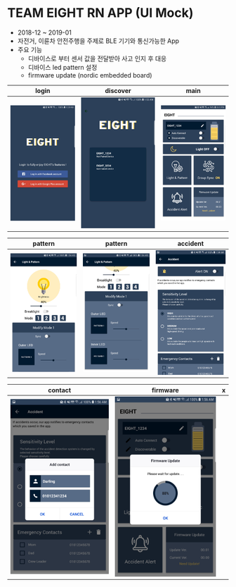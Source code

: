 # TEAM EIGHT RN APP (UI Mock)
- 2018-12 ~ 2019-01
- 자전거, 이륜차 안전주행을 주제로 BLE 기기와 통신가능한 App
- 주요 기능
  - 디바이스로 부터 센서 값을 전달받아 사고 인지 후 대응
  - 디바이스 led pattern 설정
  - firmware update (nordic embedded board)

| login | discover | main |
| - | - | - |
| ![main](screenshots/login.jpeg "login")| ![main](screenshots/discover.jpeg "discover") | ![main](screenshots/home.jpeg "home") |


| pattern | pattern | accident |
| - | - | - |
| ![main](screenshots/pattern_1.jpeg "pattern 1")| ![main](screenshots/pattern_2.jpeg "pattern 2") | ![main](screenshots/accident.jpeg "accident") |

| contact | firmware | x |
| - | - | - |
| ![main](screenshots/contact.jpeg "contact")| ![main](screenshots/firmware.jpeg "firmware") ||
